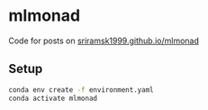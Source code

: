 # mlmonad

Code for posts on [sriramsk1999.github.io/mlmonad](https://sriramsk1999.github.io/mlmonad/)

## Setup

``` sh
conda env create -f environment.yaml
conda activate mlmonad
```

